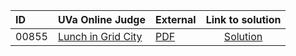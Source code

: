 | ID | UVa Online Judge | External | Link to solution |
|:---|:---|:---|:---:|
| 00855 | [Lunch in Grid City](https://onlinejudge.org/index.php?option=com_onlinejudge&Itemid=8&category=625&page=show_problem&problem=796) | [PDF](https://onlinejudge.org/external/8/855.pdf) | [Solution](https%3A//github.com/versenyi98/programming-contests/tree/master/UVa%20Online%20Judge/00855%2520-%2520Lunch%2520in%2520Grid%2520City)|
